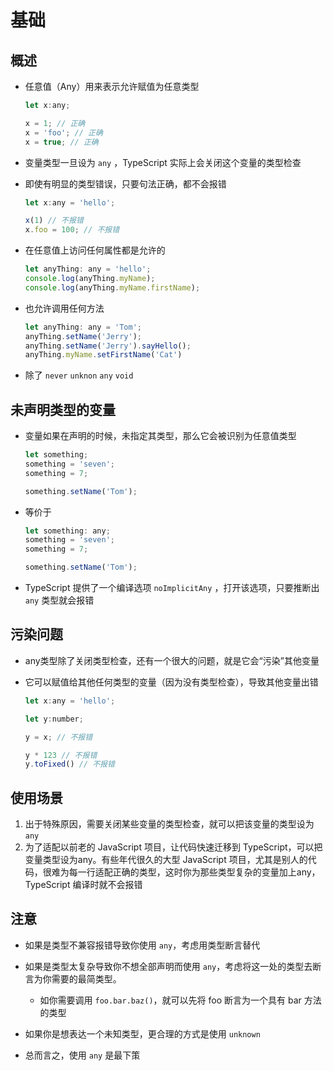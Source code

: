 # 基础

## 概述

+ 任意值（Any）用来表示允许赋值为任意类型

  ```js
  let x:any;

  x = 1; // 正确
  x = 'foo'; // 正确
  x = true; // 正确
  ```

+ 变量类型一旦设为 `any` ，TypeScript 实际上会关闭这个变量的类型检查
+ 即使有明显的类型错误，只要句法正确，都不会报错

  ```js
  let x:any = 'hello';

  x(1) // 不报错
  x.foo = 100; // 不报错
  ```

+ 在任意值上访问任何属性都是允许的

  ```js
  let anyThing: any = 'hello';
  console.log(anyThing.myName);
  console.log(anyThing.myName.firstName);
  ```

+ 也允许调用任何方法

  ```js
  let anyThing: any = 'Tom';
  anyThing.setName('Jerry');
  anyThing.setName('Jerry').sayHello();
  anyThing.myName.setFirstName('Cat')
  ```

+ 除了 `never` `unknon` `any` `void`

## 未声明类型的变量

+ 变量如果在声明的时候，未指定其类型，那么它会被识别为任意值类型

  ```js
  let something;
  something = 'seven';
  something = 7;

  something.setName('Tom');
  ```

+ 等价于

  ```js
  let something: any;
  something = 'seven';
  something = 7;

  something.setName('Tom');
  ```

+ TypeScript 提供了一个编译选项 `noImplicitAny` ，打开该选项，只要推断出 `any` 类型就会报错

## 污染问题

+ any类型除了关闭类型检查，还有一个很大的问题，就是它会“污染”其他变量
+ 它可以赋值给其他任何类型的变量（因为没有类型检查），导致其他变量出错

  ```js
  let x:any = 'hello';

  let y:number;

  y = x; // 不报错

  y * 123 // 不报错
  y.toFixed() // 不报错
  ```

## 使用场景

1. 出于特殊原因，需要关闭某些变量的类型检查，就可以把该变量的类型设为 `any`
2. 为了适配以前老的 JavaScript 项目，让代码快速迁移到 TypeScript，可以把变量类型设为any。有些年代很久的大型 JavaScript 项目，尤其是别人的代码，很难为每一行适配正确的类型，这时你为那些类型复杂的变量加上any，TypeScript 编译时就不会报错

## 注意

+ 如果是类型不兼容报错导致你使用 `any`，考虑用类型断言替代
+ 如果是类型太复杂导致你不想全部声明而使用 `any`，考虑将这一处的类型去断言为你需要的最简类型。

  + 如你需要调用 `foo.bar.baz()`，就可以先将 foo 断言为一个具有 bar 方法的类型

+ 如果你是想表达一个未知类型，更合理的方式是使用 `unknown`

+ 总而言之，使用 `any` 是最下策
